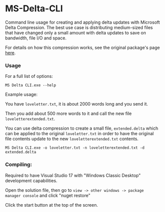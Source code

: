 # MS-Delta-CLI
Command line usage for creating and applying delta updates with Microsoft Delta Compression. The best use case is distributing medium-sized files that have changed only a small amount with delta updates to save on bandwidth, file I/O and space. 

For details on how this compression works, see the original package's page [here](https://github.com/taspeotis/DeltaCompressionDotNet#readme).


### Usage

For a full list of options:

```
MS Delta CLI.exe --help
```

Example usage:

You have `loveletter.txt`, it is about 2000 words long and you send it.

Then you add about 500 more words to it and call the new file `loveletterextended.txt`.

You can use delta compression to create a small file, `extended.delta` which can be applied to the original `loveletter.txt` in order to have the original file contents update to the new `loveletterextended.txt` contents.

```
MS Delta CLI.exe -o loveletter.txt -n loveletterextended.txt -d extended.delta
```


### Compiling:

Required to have Visual Studio 17 with "Windows Classic Desktop" development capabilities.

Open the solution file, then go to `view -> other windows -> package manager console` and click "nuget restore"

Click the start button at the top of the screen. 